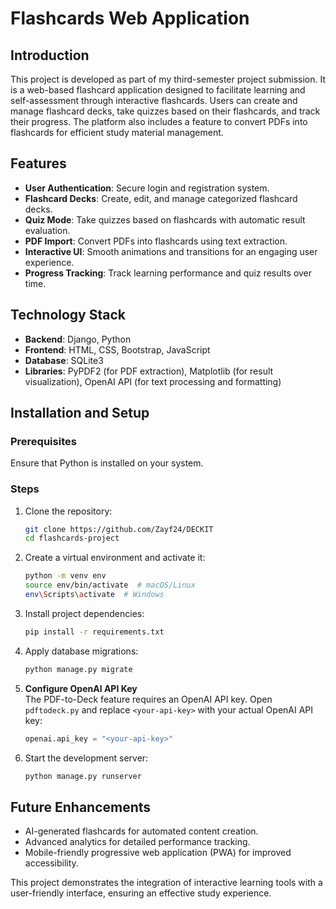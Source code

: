 # Flashcards Web Application  

## Introduction  

This project is developed as part of my third-semester project submission. It is a web-based flashcard application designed to facilitate learning and self-assessment through interactive flashcards. Users can create and manage flashcard decks, take quizzes based on their flashcards, and track their progress. The platform also includes a feature to convert PDFs into flashcards for efficient study material management.  

## Features  

- **User Authentication**: Secure login and registration system.  
- **Flashcard Decks**: Create, edit, and manage categorized flashcard decks.  
- **Quiz Mode**: Take quizzes based on flashcards with automatic result evaluation.  
- **PDF Import**: Convert PDFs into flashcards using text extraction.  
- **Interactive UI**: Smooth animations and transitions for an engaging user experience.  
- **Progress Tracking**: Track learning performance and quiz results over time.  

## Technology Stack  

- **Backend**: Django, Python  
- **Frontend**: HTML, CSS, Bootstrap, JavaScript  
- **Database**: SQLite3
- **Libraries**: PyPDF2 (for PDF extraction), Matplotlib (for result visualization), OpenAI API (for text processing and formatting)  

## Installation and Setup  

### Prerequisites  
Ensure that Python is installed on your system.  

### Steps  

1. Clone the repository:  
   ```sh
   git clone https://github.com/Zayf24/DECKIT
   cd flashcards-project
   ```  
2. Create a virtual environment and activate it:  
   ```sh
   python -m venv env  
   source env/bin/activate  # macOS/Linux  
   env\Scripts\activate  # Windows  
   ```  
3. Install project dependencies:  
   ```sh
   pip install -r requirements.txt  
   ```  
4. Apply database migrations:  
   ```sh
   python manage.py migrate  
   ```  
5. **Configure OpenAI API Key**  
   The PDF-to-Deck feature requires an OpenAI API key. Open `pdftodeck.py` and replace `<your-api-key>` with your actual OpenAI API key:  
   ```python
   openai.api_key = "<your-api-key>"
   ```  

6. Start the development server:  
   ```sh
   python manage.py runserver  
   ```  

## Future Enhancements  

- AI-generated flashcards for automated content creation.  
- Advanced analytics for detailed performance tracking.  
- Mobile-friendly progressive web application (PWA) for improved accessibility.  

This project demonstrates the integration of interactive learning tools with a user-friendly interface, ensuring an effective study experience.
